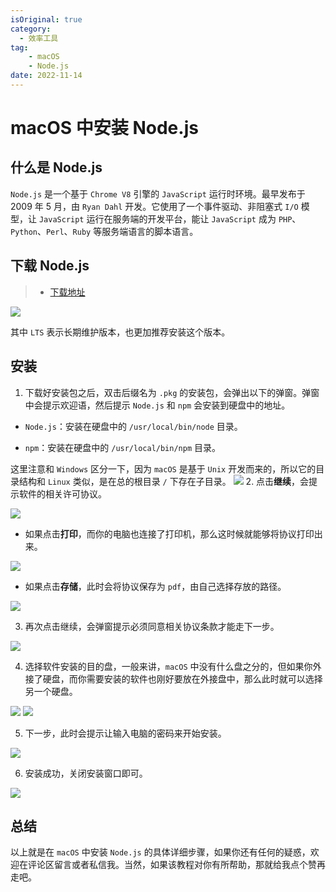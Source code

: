 ```yaml
---
isOriginal: true
category:
  - 效率工具
tag:
    - macOS
    - Node.js
date: 2022-11-14
---
```


# macOS 中安装 Node.js

## 什么是 Node.js

`Node.js` 是一个基于 `Chrome V8` 引擎的 `JavaScript` 运行时环境。最早发布于 2009 年 5 月，由 `Ryan Dahl` 开发。它使用了一个事件驱动、非阻塞式 `I/O` 模型，让 `JavaScript` 运行在服务端的开发平台，能让 `JavaScript` 成为 `PHP`、`Python`、`Perl`、`Ruby` 等服务端语言的脚本语言。

## 下载 Node.js

> - [下载地址](https://nodejs.org/zh-cn/)

![](assets/20221114-macos-install-node/0c83b3a9dee44dcb9d3998d9d53b0780.webp)

其中 `LTS` 表示长期维护版本，也更加推荐安装这个版本。

## 安装

1. 下载好安装包之后，双击后缀名为 `.pkg` 的安装包，会弹出以下的弹窗。弹窗中会提示欢迎语，然后提示 `Node.js` 和 `npm` 会安装到硬盘中的地址。

- `Node.js`：安装在硬盘中的 `/usr/local/bin/node` 目录。

- `npm`：安装在硬盘中的 `/usr/local/bin/npm` 目录。

这里注意和 `Windows` 区分一下，因为 `macOS` 是基于 `Unix` 开发而来的，所以它的目录结构和 `Linux` 类似，是在总的根目录 `/` 下存在子目录。
![](assets/20221114-macos-install-node/3f5c380b1b07471684ab25d4e198a33a.webp)
2. 点击**继续**，会提示软件的相关许可协议。

![](assets/20221114-macos-install-node/b236646d36d644abbbad9586c548c9f9.webp)

- 如果点击**打印**，而你的电脑也连接了打印机，那么这时候就能够将协议打印出来。

![](assets/20221114-macos-install-node/2e216b16032e48bc975879a6c33e3efa.webp)


- 如果点击**存储**，此时会将协议保存为 `pdf`，由自己选择存放的路径。

![](assets/20221114-macos-install-node/b36bcb1b70b44b51808d5408ac90e596.webp)

3. 再次点击继续，会弹窗提示必须同意相关协议条款才能走下一步。

![](assets/20221114-macos-install-node/7a27f66f9663480a8ff67a6306d19f07.webp)

4. 选择软件安装的目的盘，一般来讲，`macOS` 中没有什么盘之分的，但如果你外接了硬盘，而你需要安装的软件也刚好要放在外接盘中，那么此时就可以选择另一个硬盘。

![](assets/20221114-macos-install-node/ae07eedb1f3c474cabe65a969fdee743.webp)
![](assets/20221114-macos-install-node/369e9457a1304c64a464fc3fd80d2379.webp)

5. 下一步，此时会提示让输入电脑的密码来开始安装。

![](assets/20221114-macos-install-node/a2c4610455694c30b7669760c80fe5c7.webp)

6. 安装成功，关闭安装窗口即可。

![](assets/20221114-macos-install-node/34f899be9c4b472ca820ff95e61c821f.webp)

## 总结
以上就是在 `macOS` 中安装 `Node.js` 的具体详细步骤，如果你还有任何的疑惑，欢迎在评论区留言或者私信我。当然，如果该教程对你有所帮助，那就给我点个赞再走吧。
